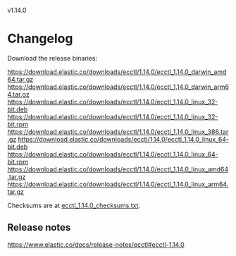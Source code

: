 v1.14.0

# Changelog

Download the release binaries:

<https://download.elastic.co/downloads/ecctl/1.14.0/ecctl_1.14.0_darwin_amd64.tar.gz>
<https://download.elastic.co/downloads/ecctl/1.14.0/ecctl_1.14.0_darwin_arm64.tar.gz>
<https://download.elastic.co/downloads/ecctl/1.14.0/ecctl_1.14.0_linux_32-bit.deb>
<https://download.elastic.co/downloads/ecctl/1.14.0/ecctl_1.14.0_linux_32-bit.rpm>
<https://download.elastic.co/downloads/ecctl/1.14.0/ecctl_1.14.0_linux_386.tar.gz>
<https://download.elastic.co/downloads/ecctl/1.14.0/ecctl_1.14.0_linux_64-bit.deb>
<https://download.elastic.co/downloads/ecctl/1.14.0/ecctl_1.14.0_linux_64-bit.rpm>
<https://download.elastic.co/downloads/ecctl/1.14.0/ecctl_1.14.0_linux_amd64.tar.gz>
<https://download.elastic.co/downloads/ecctl/1.14.0/ecctl_1.14.0_linux_arm64.tar.gz>

Checksums are at [ecctl_1.14.0_checksums.txt](https://download.elastic.co/downloads/ecctl/1.14.0/ecctl_1.14.0_checksums.txt).

## Release notes

<https://www.elastic.co/docs/release-notes/ecctl#ecctl-1.14.0>
